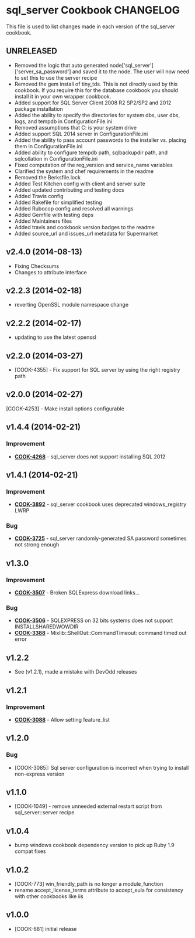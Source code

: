 # sql_server Cookbook CHANGELOG
This file is used to list changes made in each version of the sql_server cookbook.

## UNRELEASED
- Removed the logic that auto generated node['sql_server']['server_sa_password'] and saved it to the node. The user will now need to set this to use the server recipe
- Removed the gem install of tiny_tds. This is not directly used by this cookbook. If you require this for the database cookbook you should install it in your own wrapper cookbook.
- Added support for SQL Server Client 2008 R2 SP2/SP2 and 2012 package installation
- Added the ability to specify the directories for system dbs, user dbs, logs, and tempdb in ConfigurationFile.ini
- Removed assumptions that C: is your system drive
- Added support SQL 2014 server in ConfigurationFile.ini
- Added the ability to pass account passwords to the installer vs. placing them in ConfigurationFile.ini
- Added ability to configure tempdb path, sqlbackupdir path, and sqlcollation in ConfigurationFile.ini
- Fixed computation of the reg_version and service_name variables
- Clarified the system and chef requirements in the readme
- Removed the Berksfile.lock
- Added Test Kitchen config with client and server suite
- Added updated contributing and testing docs
- Added Travis config
- Added Rakefile for simplified testing
- Added Rubocop config and resolved all warnings
- Added Gemfile with testing deps
- Added Maintainers files
- Added travis and cookbook version badges to the readme
- Added source_url and issues_url metadata for Supermarket

## v2.4.0 (2014-08-13)
- Fixing Checksums
- Changes to attribute interface

## v2.2.3 (2014-02-18)
- reverting OpenSSL module namespace change

## v2.2.2 (2014-02-17)
- updating to use the latest openssl

## v2.2.0 (2014-03-27)
- [COOK-4355] - Fix support for SQL server by using the right registry path

## v2.0.0 (2014-02-27)
[COOK-4253] - Make install options configurable

## v1.4.4 (2014-02-21)
### Improvement
- **[COOK-4268](https://tickets.chef.io/browse/COOK-4268)** - sql_server does not support installing SQL 2012

## v1.4.1 (2014-02-21)
### Improvement
- **[COOK-3892](https://tickets.chef.io/browse/COOK-3892)** - sql_server cookbook uses deprecated windows_registry LWRP

### Bug
- **[COOK-3725](https://tickets.chef.io/browse/COOK-3725)** - sql_server randomly-generated SA password sometimes not strong enough

## v1.3.0
### Improvement
- **[COOK-3507](https://tickets.chef.io/browse/COOK-3507)** - Broken SQLExpress download links...

### Bug
- **[COOK-3506](https://tickets.chef.io/browse/COOK-3506)** - SQLEXPRESS on 32 bits systems does not support INSTALLSHAREDWOWDIR
- **[COOK-3388](https://tickets.chef.io/browse/COOK-3388)** - Mixlib::ShellOut::CommandTimeout: command timed out error

## v1.2.2
- See (v1.2.1), made a mistake with DevOdd releases

## v1.2.1
### Improvement
- **[COOK-3088](https://tickets.chef.io/browse/COOK-3088)** - Allow setting feature_list

## v1.2.0
### Bug
- [COOK-3085]: Sql server configuration is incorrect when trying to install non-express version

## v1.1.0
- [COOK-1049] - remove unneeded external restart script from sql_server::server recipe

## v1.0.4
- bump windows cookbook dependency version to pick up Ruby 1.9 compat fixes

## v1.0.2
- [COOK-773] win_friendly_path is no longer a module_function
- rename accept_license_terms attribute to accept_eula for consistency with other cookbooks like iis

## v1.0.0
- [COOK-681] initial release
